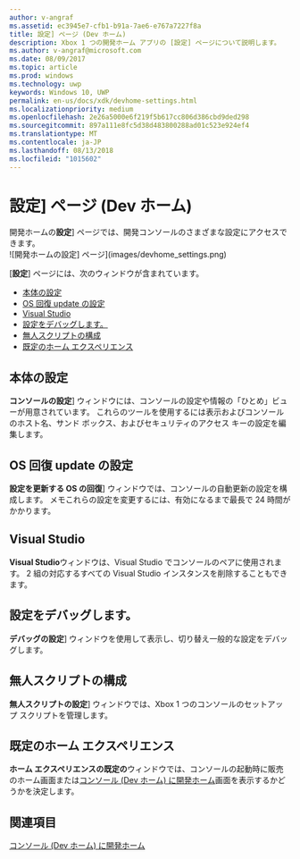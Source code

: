 ```yaml
---
author: v-angraf
ms.assetid: ec3945e7-cfb1-b91a-7ae6-e767a7227f8a
title: 設定] ページ (Dev ホーム)
description: Xbox 1 つの開発ホーム アプリの [設定] ページについて説明します。
ms.author: v-angraf@microsoft.com
ms.date: 08/09/2017
ms.topic: article
ms.prod: windows
ms.technology: uwp
keywords: Windows 10, UWP
permalink: en-us/docs/xdk/devhome-settings.html
ms.localizationpriority: medium
ms.openlocfilehash: 2e26a5000e6f219f5b617cc806d386cbd9ded298
ms.sourcegitcommit: 897a111e8fc5d38d483800288ad01c523e924ef4
ms.translationtype: MT
ms.contentlocale: ja-JP
ms.lasthandoff: 08/13/2018
ms.locfileid: "1015602"
---
```

# <a name="settings-page-dev-home"></a>設定] ページ (Dev ホーム)
   
  
開発ホームの**設定**] ページでは、開発コンソールのさまざまな設定にアクセスできます。   
 ![開発ホームの設定] ページ](images/devhome_settings.png)   
  
[**設定**] ページには、次のウィンドウが含まれています。   
 
   *  [本体の設定](#ID4EEB)  
   *  [OS 回復 update の設定](#ID4EOB)  
   *  [Visual Studio](#ID4EYB)  
   *  [設定をデバッグします。](#ID4ECC)  
   *  [無人スクリプトの構成](#ID4EMC)  
   *  [既定のホーム エクスペリエンス](#ID4E3C)  

 
<a id="ID4EEB"></a>

   

## <a name="console-settings"></a>本体の設定  
   
  
**コンソールの設定**] ウィンドウには、コンソールの設定や情報の「ひとめ」ビューが用意されています。 これらのツールを使用するには表示およびコンソールのホスト名、サンド ボックス、およびセキュリティのアクセス キーの設定を編集します。   
  
<a id="ID4EOB"></a>

   

## <a name="os-recovery-update-settings"></a>OS 回復 update の設定  
   
  
**設定を更新する OS の回復**] ウィンドウでは、コンソールの自動更新の設定を構成します。 メモこれらの設定を変更するには、有効になるまで最長で 24 時間がかかります。   
  
<a id="ID4EYB"></a>

   

## <a name="visual-studio"></a>Visual Studio  
   
  
**Visual Studio**ウィンドウは、Visual Studio でコンソールのペアに使用されます。 2 組の対応するすべての Visual Studio インスタンスを削除することもできます。   
  
<a id="ID4ECC"></a>

   

## <a name="debug-settings"></a>設定をデバッグします。  
   
  
**デバッグの設定**] ウィンドウを使用して表示し、切り替え一般的な設定をデバッグします。   
  
<a id="ID4EMC"></a>

   

## <a name="unattended-script-configuration"></a>無人スクリプトの構成  
   
  
**無人スクリプトの設定**] ウィンドウでは、Xbox 1 つのコンソールのセットアップ スクリプトを管理します。   
  
<a id="ID4E3C"></a>

   

## <a name="default-home-experience"></a>既定のホーム エクスペリエンス  
   
  
**ホーム エクスペリエンスの既定の**ウィンドウでは、コンソールの起動時に販売のホーム画面または[コンソール (Dev ホーム) に開発ホーム](dev-home.md)画面を表示するかどうかを決定します。   
  
<a id="ID4EJD"></a>

   

## <a name="see-also"></a>関連項目  
 [コンソール (Dev ホーム) に開発ホーム](dev-home.md)

  